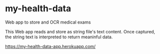 # my-health-data
Web app to store and OCR medical exams

This Web app reads and store as string file's text content. Once captured, the string text is interpreted to return meaninful data.

https://my-health-data-app.herokuapp.com/